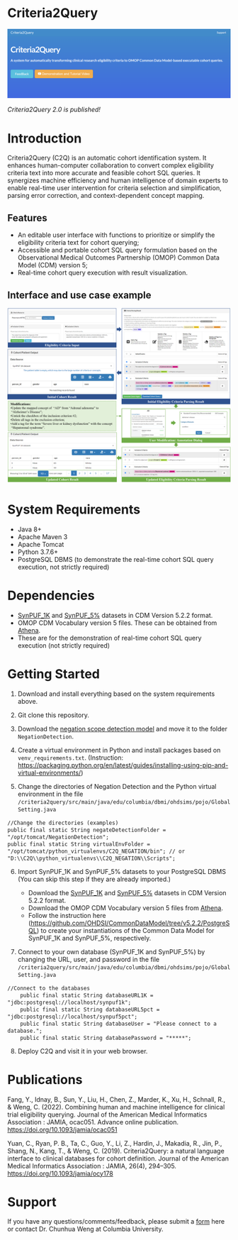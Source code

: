 # Criteria2Query  
<img src="/pictures/website.png"  width="800"/>

*Criteria2Query 2.0 is published!*

Introduction
 ========
Criteria2Query (C2Q) is an automatic cohort identification system. It enhances human-computer collaboration to convert complex eligibility criteria text into more accurate and feasible cohort SQL queries. It synergizes machine efficiency and human intelligence of domain experts to enable real-time user intervention for criteria selection and simplification, parsing error correction, and context-dependent concept mapping.

 ## Features
 * An editable user interface with functions to prioritize or simplify the eligibility criteria text for cohort querying; 
 * Accessible and portable cohort SQL query formulation based on the Observational Medical Outcomes Partnership (OMOP) Common Data Model (CDM) version 5;
 * Real-time cohort query execution with result visualization. 

## Interface and use case example 
<img src="/pictures/example.png" width="800"/>



 System Requirements
 =======
* Java 8+
* Apache Maven 3
* Apache Tomcat
* Python 3.7.6+
* PostgreSQL DBMS (to demonstrate the real-time cohort SQL query execution, not strictly required)

Dependencies
========
* [SynPUF_1K](http://www.ltscomputingllc.com/downloads/) and [SynPUF_5%](https://www.ohdsi.org/data-standardization/) datasets in CDM Version 5.2.2 format.
* OMOP CDM Vocabulary version 5 files. These can be obtained from [Athena](https://athena.ohdsi.org/search-terms/start).
* These are for the demonstration of real-time cohort SQL query execution (not strictly required)



Getting Started
=======
1. Download and install everything based on the system requirements above.

2. Git clone this repository.

3. Download the [negation scope detection model](https://drive.google.com/file/d/1uBbSL0_Zp70Z4vMlAQq43qlRhmg5cIq0/view?usp=sharing) and move it to the folder `NegationDetection`.

4. Create a virtual environment in Python and install packages based on `venv_requirements.txt`. (Instruction: https://packaging.python.org/en/latest/guides/installing-using-pip-and-virtual-environments/)

5. Change the directories of Negation Detection and the Python virtual environment in the file `/criteria2query/src/main/java/edu/columbia/dbmi/ohdsims/pojo/GlobalSetting.java` 
```
//Change the directories (examples)
public final static String negateDetectionFolder = "/opt/tomcat/NegationDetection";
public final static String virtualEnvFolder = "/opt/tomcat/python_virtualenvs/C2Q_NEGATION/bin"; // or "D:\\C2Q\\python_virtualenvs\\C2Q_NEGATION\\Scripts";
```

6. Import SynPUF_1K and SynPUF_5% datasets to your PostgreSQL DBMS (You can skip this step if they are already imported.)
    * Download the [SynPUF_1K](http://www.ltscomputingllc.com/downloads/) and [SynPUF_5%](https://www.ohdsi.org/data-standardization/) datasets in CDM Version 5.2.2 format.
    * Download the OMOP CDM Vocabulary version 5 files from [Athena](https://athena.ohdsi.org/search-terms/start).
    * Follow the instruction here (https://github.com/OHDSI/CommonDataModel/tree/v5.2.2/PostgreSQL) to create your instantiations of the Common Data Model for SynPUF_1K and SynPUF_5%, respectively. 

7. Connect to your own database (SynPUF_1K and SynPUF_5%) by changing the URL, user, and password in the file `/criteria2query/src/main/java/edu/columbia/dbmi/ohdsims/pojo/GlobalSetting.java` 
```
//Connect to the databases
    public final static String databaseURL1K = "jdbc:postgresql://localhost/synpuf1k";
    public final static String databaseURL5pct = "jdbc:postgresql://localhost/synpuf5pct";
    public final static String databaseUser = "Please connect to a database.";
    public final static String databasePassword = "*****";
```
8. Deploy C2Q and visit it in your web browser.



Publications
======
Fang, Y., Idnay, B., Sun, Y., Liu, H., Chen, Z., Marder, K., Xu, H., Schnall, R., & Weng, C. (2022). Combining human and machine intelligence for clinical trial eligibility querying. Journal of the American Medical Informatics Association : JAMIA, ocac051. Advance online publication. https://doi.org/10.1093/jamia/ocac051

Yuan, C., Ryan, P. B., Ta, C., Guo, Y., Li, Z., Hardin, J., Makadia, R., Jin, P., Shang, N., Kang, T., & Weng, C. (2019). Criteria2Query: a natural language interface to clinical databases for cohort definition. Journal of the American Medical Informatics Association : JAMIA, 26(4), 294–305. https://doi.org/10.1093/jamia/ocy178




Support
=======
If you have any questions/comments/feedback, please submit a [form](https://forms.gle/gQxnsrmsuJCmrn4R8) here or contact Dr. Chunhua Weng at Columbia University.
 
 